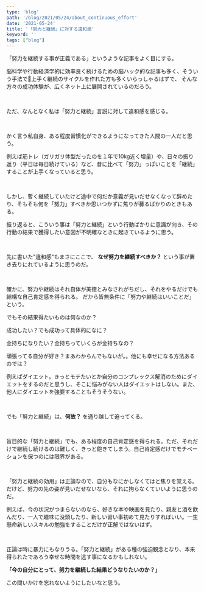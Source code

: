```yaml
---
type: 'blog'
path: '/blog/2021/05/24/about_continuous_effort'
date: '2021-05-24'
title: '「努力と継続」に対する違和感'
keyword: ''
tags: ["blog"]
---
```


「努力を継続する事が正義である」というような記事をよく目にする。


脳科学や行動経済学的に効率良く続けるための脳ハック的な記事も多く、そういう手法で上手く継続のサイクルを作れた方も多くいらっしゃるはずで、
そんな方々の成功体験が、広くネット上に展開されているのだろう。

<br>

ただ、なんとなく私は「努力と継続」言説に対して違和感を感じる。

<br>

かく言う私自身、ある程度習慣化ができるようになってきた人間の一人だと思う。

例えば筋トレ（ガリガリ体型だったのを１年で10kg近く増量）や、日々の振り返り（平日は毎日続けている）など、昔に比べて「努力」っぽいことを「継続」することが上手くなっていると思う。

<br>

しかし、暫く継続していたけど途中で何だか意義が見いだせなくなって辞めたり、そもそも何を「努力」すべきか思いつかずに焦りが募るばかりのときもある。

振り返ると、こういう事は「努力と継続」という行動ばかりに意識が向き、その行動の結果で獲得したい意図が不明確なときに起きているように思う。

<br>

先に書いた"違和感"もまさにここで、
__なぜ努力を継続すべきか？__ という事が置き去りにれているように思うのだ。

<br>

確かに、努力や継続はそれ自体が美徳とみなされがちだし、それをやるだけでも結構な自己肯定感を得られる。
だから皆無条件に「努力や継続はいいことだ」という。

でもその結果得たいものは何なのか？

成功したい？でも成功って具体的になに？

金持ちになりたい？金持ちっていくらが金持ちなの？

頑張ってる自分が好き？まあわからんでもないが。。他にも幸せになる方法あるのでは？


例えばダイエット。きっとモテたいとか自分のコンプレックス解消のためにダイエットをするのだと思うし、そこに悩みがない人はダイエットはしない。また、他人にダイエットを強要することもそうそうない。

<br>

でも「努力と継続」は、__何故？__ を通り越して迫ってくる。

<br>

盲目的な「努力と継続」でも、ある程度の自己肯定感を得られる。ただ、それだけで継続し続けるのは難しく、きっと飽きてしまう。自己肯定感だけでモチベーションを保つのには限界がある。



<br>

「努力と継続の効用」は正論なので、自分もなにかしなくてはと焦りを覚える。
だけど、努力の先の姿が見いだせないなら、それに拘らなくていいように思うのだ。

例えば、今の状況がつまらないのなら、好きな本や映画を見たり、親友と酒を飲んだり、一人で趣味に没頭したり、新しい習い事初めて見たりすればいい。一生懸命新しいスキルの勉強をすることだけが正解ではないはず。

<br>

正論は時に暴力にもなりうる。「努力と継続」がある種の強迫観念となり、本来得られたであろう幸せな時間を逃す事になるかもしれない。

__「今の自分にとって、努力を継続した結果どうなりたいのか？」__ 

この問いかけを忘れないようにしたいなと思う。

